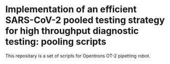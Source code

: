 # Implementation of an efficient SARS-CoV-2 pooled testing strategy for high throughput diagnostic testing: pooling scripts


This repositary is a set of scripts for Opentrons OT-2 pipetting robot.
